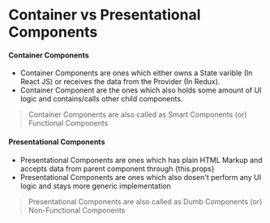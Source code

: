# Container vs Presentational Components

#### Container Components
* Container Components are ones which either owns a State varible (In React JS) or receives the data from the Provider (In Redux). 
* Container Component are the ones which also holds some amount of UI logic and contains/calls other child components.

> Container Components are also called as Smart Components (or) Functional Components

#### Presentational Components
* Presentational Components are ones which has plain HTML Markup and accepts data from parent component through {this.props}
* Presentational Components are ones which also dosen't perform any UI logic and stays more generic implementation

> Presentational Components are also called as Dumb Components (or) Non-Functional Components
